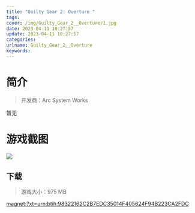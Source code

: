 ```yaml
---
title: "Guilty Gear 2: Overture "
tags: 
cover: /img/Guilty_Gear_2__Overture/1.jpg
date: 2023-04-11 10:27:57
update: 2023-04-11 10:27:57
categories: 
urlname: Guilty_Gear_2__Overture
keywords: 
---
```

# 简介

> 开发商：Arc System Works

暂无

# 游戏截图

![](/img/Guilty_Gear_2__Overture/2.jpg)


## 下载

> 游戏大小：975 MB

[magnet:?xt=urn:btih:98322162C2B7EDC35014F405624F94B223CA2FDC](magnet:?xt=urn:btih:98322162C2B7EDC35014F405624F94B223CA2FDC)